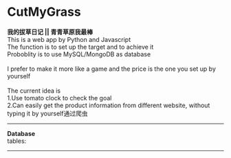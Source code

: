 # CutMyGrass
<b>我的拔草日记 || 青青草原我最棒</b><br/>
This is a web app by Python and Javascript<br/>
The function is to set up the target and to achieve it<br/>
Proboblity is to use MySQL/MongoDB as database<br/>
<br/>
I prefer to make it more like a game and the price is the one you set up by yourself<br/>
<br/>
The current idea is<br/>
1.Use tomato clock to check the goal<br/>
2.Can easily get the product information from different website, without typing it by yourself通过爬虫<br/>
<hr>
<b>Database</b><br/>
tables:
<hr>
